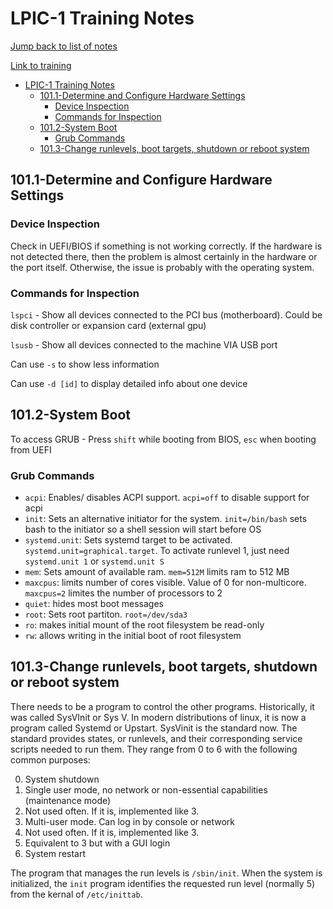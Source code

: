 # LPIC-1 Training Notes

[Jump back to list of notes](../README.md)

[Link to training](https://learning.lpi.org/en/learning-materials/101-500/)

- [LPIC-1 Training Notes](#lpic-1-training-notes)
  - [101.1-Determine and Configure Hardware Settings](#1011-determine-and-configure-hardware-settings)
    - [Device Inspection](#device-inspection)
    - [Commands for Inspection](#commands-for-inspection)
  - [101.2-System Boot](#1012-system-boot)
    - [Grub Commands](#grub-commands)
  - [101.3-Change runlevels, boot targets, shutdown or reboot system](#1013-change-runlevels-boot-targets-shutdown-or-reboot-system)

## 101.1-Determine and Configure Hardware Settings

### Device Inspection

Check in UEFI/BIOS if something is not working correctly. If the hardware is not detected there, then the problem is almost certainly in the hardware or the port itself.
Otherwise, the issue is probably with the operating system.

### Commands for Inspection

`lspci` - Show all devices connected to the PCI bus (motherboard). Could be disk controller or expansion card (external gpu)

`lsusb` - Show all devices connected to the machine VIA USB port

Can use `-s` to show less information

Can use `-d [id]` to display detailed info about one device

## 101.2-System Boot

To access GRUB - Press `shift` while booting from BIOS, `esc` when booting from UEFI

### Grub Commands

- `acpi`: Enables/ disables ACPI support. `acpi=off` to disable support for acpi
- `init`: Sets an alternative initiator for the system. `init=/bin/bash` sets bash to the initiator so a shell session will start before OS
- `systemd.unit`: Sets systemd target to be activated. `systemd.unit=graphical.target`. To activate runlevel 1, just need `systemd.unit 1` or `systemd.unit S`
- `mem`: Sets amount of available ram. `mem=512M` limits ram to 512 MB
- `maxcpus`: limits number of cores visible. Value of 0 for non-multicore. `maxcpus=2` limites the number of processors to 2
- `quiet`: hides most boot messages
- `root`: Sets root partiton. `root=/dev/sda3`
- `ro`: makes initial mount of the root filesystem be read-only
- `rw`: allows writing in the initial boot of root filesystem

## 101.3-Change runlevels, boot targets, shutdown or reboot system

There needs to be a program to control the other programs. Historically, it was called SysVInit or Sys V. In modern distributions of linux, it is now a program called Systemd or Upstart.
SysVinit is the standard now. The standard provides states, or runlevels, and their corresponding service scripts needed to run them. They range from 0 to 6 with the following common purposes:

0. System shutdown
1. Single user mode, no network or non-essential capabilities (maintenance mode)
2. Not used often. If it is, implemented like 3.
3. Multi-user mode. Can log in by console or network
4. Not used often. If it is, implemented like 3.
5. Equivalent to 3 but with a GUI login
6. System restart

The program that manages the run levels is `/sbin/init`. When the system is initialized, the `init` program identifies the requested run level (normally 5) from the kernal of `/etc/inittab`.
